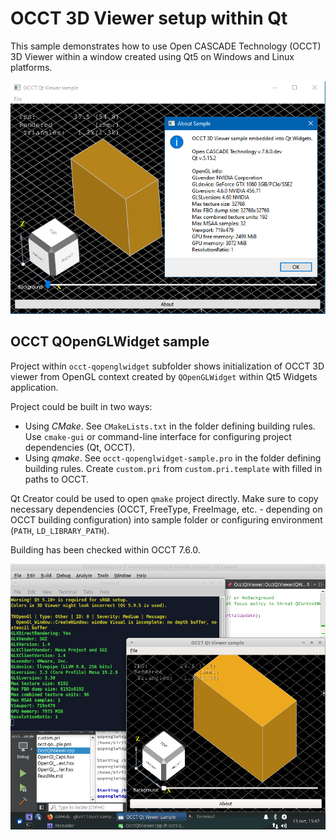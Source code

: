 OCCT 3D Viewer setup within Qt
==============================

This sample demonstrates how to use Open CASCADE Technology (OCCT) 3D Viewer within a window created using Qt5 on Windows and Linux platforms.

![sample screenshot](/images/occt-qopenglwidget-sample-wnt.png)

## OCCT QOpenGLWidget sample

Project within `occt-qopenglwidget` subfolder shows initialization of OCCT 3D viewer
from OpenGL context created by `QOpenGLWidget` within Qt5 Widgets application.

Project could be built in two ways:

- Using *CMake*.
  See `CMakeLists.txt` in the folder defining building rules.
  Use `cmake-gui` or command-line interface for configuring project dependencies (Qt, OCCT).
- Using *qmake*.
  See `occt-qopenglwidget-sample.pro` in the folder defining building rules.
  Create `custom.pri` from `custom.pri.template` with filled in paths to OCCT.

Qt Creator could be used to open `qmake` project directly.
Make sure to copy necessary dependencies (OCCT, FreeType, FreeImage, etc. - depending on OCCT building configuration)
into sample folder or configuring environment (`PATH`, `LD_LIBRARY_PATH`).

Building has been checked within OCCT 7.6.0.

![sample screenshot](/images/occt-qopenglwidget-sample-x11.png)
